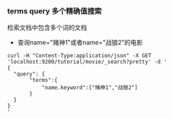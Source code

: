 ### terms query 多个精确值搜索

检索文档中包含多个词的文档

* 查询name="赌神1"或者name="战狼2"的电影
```
curl -H "Content-Type:application/json" -X GET 'localhost:9200/tutorial/movie/_search?pretty' -d '
{
  "query": {
       "terms":{
           "name.keyword":["赌神1","战狼2"]
       }
  }
}
'
```